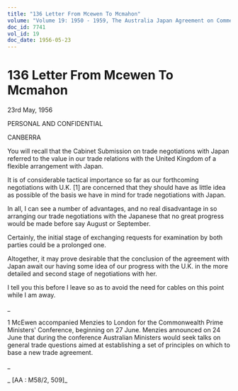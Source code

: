 ```yaml
---
title: "136 Letter From Mcewen To Mcmahon"
volume: "Volume 19: 1950 - 1959, The Australia Japan Agreement on Commerce"
doc_id: 7741
vol_id: 19
doc_date: 1956-05-23
---
```


# 136 Letter From Mcewen To Mcmahon

23rd May, 1956

PERSONAL AND CONFIDENTIAL

CANBERRA

You will recall that the Cabinet Submission on trade negotiations with Japan referred to the value in our trade relations with the United Kingdom of a flexible arrangement with Japan.

It is of considerable tactical importance so far as our forthcoming negotiations with U.K. [1] are concerned that they should have as little idea as possible of the basis we have in mind for trade negotiations with Japan.

In all, I can see a number of advantages, and no real disadvantage in so arranging our trade negotiations with the Japanese that no great progress would be made before say August or September.

Certainly, the initial stage of exchanging requests for examination by both parties could be a prolonged one.

Altogether, it may prove desirable that the conclusion of the agreement with Japan await our having some idea of our progress with the U.K. in the more detailed and second stage of negotiations with her.

I tell you this before I leave so as to avoid the need for cables on this point while I am away.

_

1 McEwen accompanied Menzies to London for the Commonwealth Prime Ministers' Conference, beginning on 27 June. Menzies announced on 24 June that during the conference Australian Ministers would seek talks on general trade questions aimed at establishing a set of principles on which to base a new trade agreement.

_

_ [AA : M58/2, 509]_
